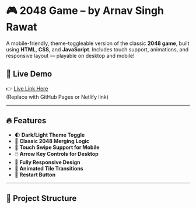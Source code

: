 # 🎮 2048 Game – by Arnav Singh Rawat

A mobile-friendly, theme-toggleable version of the classic **2048 game**, built using **HTML**, **CSS**, and **JavaScript**. Includes touch support, animations, and responsive layout — playable on desktop and mobile!

## 📱 Live Demo

👉 [Live Link Here](#https://2048arnavsinghrawat.netlify.app/)  
(Replace with GitHub Pages or Netlify link)

---

## 🔥 Features

- 🌓 **Dark/Light Theme Toggle**
- 🧠 **Classic 2048 Merging Logic**
- 🎯 **Touch Swipe Support for Mobile**
- 🖱️ **Arrow Key Controls for Desktop**
- 📱 **Fully Responsive Design**
- 🎨 **Animated Tile Transitions**
- 🔄 **Restart Button**

---

## 📂 Project Structure

